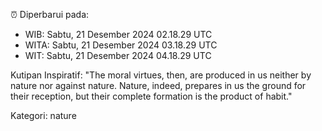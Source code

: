 ⏰ Diperbarui pada:
- WIB: Sabtu, 21 Desember 2024 02.18.29 UTC
- WITA: Sabtu, 21 Desember 2024 03.18.29 UTC
- WIT: Sabtu, 21 Desember 2024 04.18.29 UTC

Kutipan Inspiratif:
"The moral virtues, then, are produced in us neither by nature nor against nature. Nature, indeed, prepares in us the ground for their reception, but their complete formation is the product of habit."


Kategori: nature

